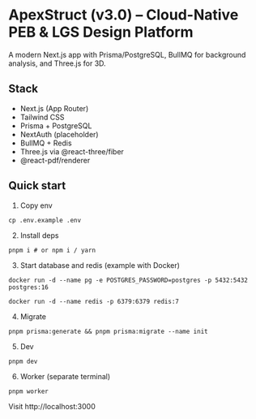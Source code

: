 # ApexStruct (v3.0) – Cloud-Native PEB & LGS Design Platform

A modern Next.js app with Prisma/PostgreSQL, BullMQ for background analysis, and Three.js for 3D.

## Stack
- Next.js (App Router)
- Tailwind CSS
- Prisma + PostgreSQL
- NextAuth (placeholder)
- BullMQ + Redis
- Three.js via @react-three/fiber
- @react-pdf/renderer

## Quick start
1. Copy env
```
cp .env.example .env
```
2. Install deps
```
pnpm i # or npm i / yarn
```
3. Start database and redis (example with Docker)
```
docker run -d --name pg -e POSTGRES_PASSWORD=postgres -p 5432:5432 postgres:16

docker run -d --name redis -p 6379:6379 redis:7
```
4. Migrate
```
pnpm prisma:generate && pnpm prisma:migrate --name init
```
5. Dev
```
pnpm dev
```
6. Worker (separate terminal)
```
pnpm worker
```

Visit http://localhost:3000
